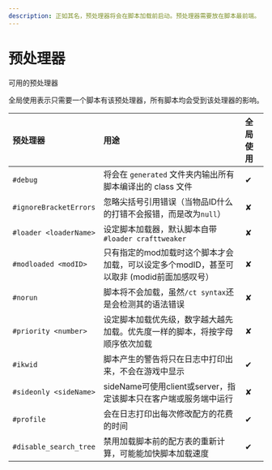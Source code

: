 ```yaml
---
description: 正如其名，预处理器将会在脚本加载前启动。预处理器需要放在脚本最前端。
---
```


# 预处理器

可用的预处理器

全局使用表示只需要一个脚本有该预处理器，所有脚本均会受到该处理器的影响。

| 预处理器 | 用途 | 全局使用 |
| :--- | :--- | :--- |
| `#debug` | 将会在 `generated` 文件夹内输出所有脚本编译出的 class 文件 | ✔ |
| `#ignoreBracketErrors` | 忽略尖括号引用错误（当物品ID什么的打错不会报错，而是改为`null`） | ✘ |
| `#loader <loaderName>` | 设定脚本加载器，默认脚本自带`#loader crafttweaker` | ✘ |
| `#modloaded <modID>` | 只有指定的mod加载时这个脚本才会加载，可以设定多个modID，甚至可以取非 (modid前面加感叹号） | ✘ |
| `#norun` | 脚本将不会加载，虽然`/ct syntax`还是会检测其的语法错误 | ✘ |
| `#priority <number>` | 设定脚本加载优先级，数字越大越先加载。优先度一样的脚本，将按字母顺序依次加载 | ✘ |
| `#ikwid` | 脚本产生的警告将只在日志中打印出来，不会在游戏中显示 | ✔ |
| `#sideonly <sideName>` | sideName可使用client或server，指定该脚本只在客户端或服务端中运行 | ✘ |
| `#profile` | 会在日志打印出每次修改配方的花费的时间 | ✔ |
| `#disable_search_tree` | 禁用加载脚本前的配方表的重新计算，可能能加快脚本加载速度 | ✔ |
